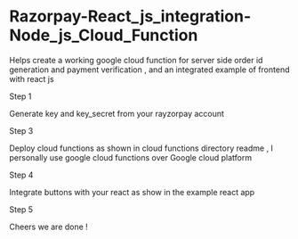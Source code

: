 # Razorpay-React_js_integration-Node_js_Cloud_Function
Helps create a working google cloud function for server side order id generation and payment verification , and an integrated example of frontend with react js

Step 1 

Generate key and key_secret from your rayzorpay account

Step 3

Deploy cloud functions as shown in cloud functions directory readme , I personally use google cloud functions over Google cloud platform  

Step 4

Integrate buttons with your react as show in  the example react app

Step 5 

Cheers we are done !
